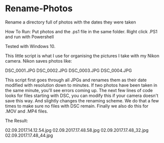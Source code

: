 # Rename-Photos
Rename a directory full of photos with the dates they were taken

How To Run:
Put photos and the .ps1 file in the same folder.
Right click .PS1 and run with Powershell

Tested with Windows 10.

This little script is what I use for organising the pictures I take with my Nikon camera. Nikon saves photos like:

DSC_0001.JPG
DSC_0002.JPG
DSC_0003.JPG
DSC_0004.JPG

This script first goes through all JPGs and renames them as their date modified with resolution down to minutes.
If two photos have been taken in the same minute, you'll see errors coming up. 
The next few lines of code looks for files starting with DSC, you can modify this if your camera doesn't save
this way. And slightly changes the renaming scheme. We do that a few times to make sure no files with DSC remain.
Finally we also do this for .MOV and .MP4 files.

The Result:

02.09.2017.14.12.54.jpg
02.09.2017.17.48.58.jpg
02.09.2017.17.48_32.jpg
02.09.2017.17.48_44.jpg

